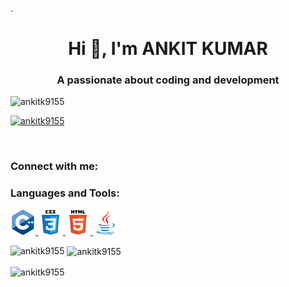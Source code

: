 .
<h1 align="center">Hi 👋, I'm ANKIT KUMAR</h1>
<h3 align="center">A passionate about coding and development</h3>

<p align="left"> <img src="https://komarev.com/ghpvc/?username=ankitk9155&label=Profile%20views&color=0e75b6&style=flat" alt="ankitk9155" /> </p>

<p align="left"> <a href="https://github.com/ryo-ma/github-profile-trophy"><img src="https://github-profile-trophy.vercel.app/?username=ankitk9155" alt="ankitk9155" /></a> </p>

<p align="left"> <a href="https://twitter.com/" target="blank"><img src="https://img.shields.io/twitter/follow/?logo=twitter&style=for-the-badge" alt="" /></a> </p>

<h3 align="left">Connect with me:</h3>
<p align="left">
</p>

<h3 align="left">Languages and Tools:</h3>
<p align="left"> <a href="https://www.w3schools.com/cpp/" target="_blank" rel="noreferrer"> <img src="https://raw.githubusercontent.com/devicons/devicon/master/icons/cplusplus/cplusplus-original.svg" alt="cplusplus" width="40" height="40"/> </a> <a href="https://www.w3schools.com/css/" target="_blank" rel="noreferrer"> <img src="https://raw.githubusercontent.com/devicons/devicon/master/icons/css3/css3-original-wordmark.svg" alt="css3" width="40" height="40"/> </a> <a href="https://www.w3.org/html/" target="_blank" rel="noreferrer"> <img src="https://raw.githubusercontent.com/devicons/devicon/master/icons/html5/html5-original-wordmark.svg" alt="html5" width="40" height="40"/> </a> <a href="https://www.java.com" target="_blank" rel="noreferrer"> <img src="https://raw.githubusercontent.com/devicons/devicon/master/icons/java/java-original.svg" alt="java" width="40" height="40"/> </a> </p>

<p><img align="left" src="https://github-readme-stats.vercel.app/api/top-langs?username=ankitk9155&show_icons=true&locale=en&layout=compact" alt="ankitk9155" /></p>

<p>&nbsp;<img align="center" src="https://github-readme-stats.vercel.app/api?username=ankitk9155&show_icons=true&locale=en" alt="ankitk9155" /></p>

<p><img align="center" src="https://github-readme-streak-stats.herokuapp.com/?user=ankitk9155&" alt="ankitk9155" /></p>
